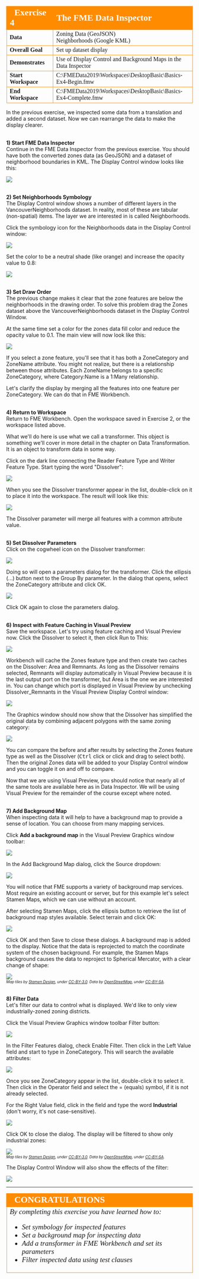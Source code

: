 <!--Exercise Section-->


<table style="border-spacing: 0px;border-collapse: collapse;font-family:serif">
<tr>
<td width=25% style="vertical-align:middle;background-color:darkorange;border: 2px solid darkorange">
<i class="fa fa-cogs fa-lg fa-pull-left fa-fw" style="color:white;padding-right: 12px;vertical-align:text-top"></i>
<span style="color:white;font-size:x-large;font-weight: bold">Exercise 4</span>
</td>
<td style="border: 2px solid darkorange;background-color:darkorange;color:white">
<span style="color:white;font-size:x-large;font-weight: bold">The FME Data Inspector</span>
</td>
</tr>

<tr>
<td style="border: 1px solid darkorange; font-weight: bold">Data</td>
<td style="border: 1px solid darkorange">Zoning Data (GeoJSON)<br>Neighborhoods (Google KML)</td>
</tr>

<tr>
<td style="border: 1px solid darkorange; font-weight: bold">Overall Goal</td>
<td style="border: 1px solid darkorange">Set up dataset display</td>
</tr>

<tr>
<td style="border: 1px solid darkorange; font-weight: bold">Demonstrates</td>
<td style="border: 1px solid darkorange">Use of Display Control and Background Maps in the Data Inspector</td>
</tr>

<tr>
<td style="border: 1px solid darkorange; font-weight: bold">Start Workspace</td>
<td style="border: 1px solid darkorange">C:\FMEData2019\Workspaces\DesktopBasic\Basics-Ex4-Begin.fmw</td>
</tr>

<tr>
<td style="border: 1px solid darkorange; font-weight: bold">End Workspace</td>
<td style="border: 1px solid darkorange">C:\FMEData2019\Workspaces\DesktopBasic\Basics-Ex4-Complete.fmw </td>
</tr>

</table>


In the previous exercise, we inspected some data from a translation and added a second dataset. Now we can rearrange the data to make the display clearer.


<br>**1) Start FME Data Inspector**
<br>Continue in the FME Data Inspector from the previous exercise. You should have both the converted zones data (as GeoJSON) and a dataset of neighborhood boundaries in KML. The Display Control window looks like this:

![](./Images/Img1.214.Ex4.DisplayControlWindow.png)


<br>**2) Set Neighborhoods Symbology**
<br>The Display Control window shows a number of different layers in the VancouverNeighborhoods dataset. In reality, most of these are tabular (non-spatial) items. The layer we are interested in is called Neighborhoods.

Click the symbology icon for the Neighborhoods data in the Display Control window:

![](./Images/Img1.215.Ex4.SetSymbologyIcon.png)

Set the color to be a neutral shade (like orange) and increase the opacity value to 0.8:

![](./Images/Img1.216.Ex4.SetSymbologyDialog.png)


<br>**3) Set Draw Order**
<br>The previous change makes it clear that the zone features are below the neighborhoods in the drawing order. To solve this problem drag the Zones dataset above the VancouverNeighborhoods dataset in the Display Control Window.

At the same time set a color for the zones data fill color and reduce the opacity value to 0.1. The main view will now look like this:

![](./Images/Img1.217.Ex4.ResymbolizedData.png)

If you select a zone feature, you'll see that it has both a ZoneCategory and ZoneName attribute. You might not realize, but there is a relationship between those attributes. Each ZoneName belongs to a specific ZoneCategory, where Category:Name is a 1:Many relationship.

Let's clarify the display by merging all the features into one feature per ZoneCategory. We can do that in FME Workbench.


<br>**4) Return to Workspace**
<br>Return to FME Workbench. Open the workspace saved in Exercise 2, or the workspace listed above.

What we'll do here is use what we call a transformer. This object is something we'll cover in more detail in the chapter on Data Transformation. It is an object to transform data in some way.

Click on the dark line connecting the Reader Feature Type and Writer Feature Type. Start typing the word "Dissolver":

![](./Images/Img1.218.Ex4.AddTransformer.png)

When you see the Dissolver transformer appear in the list, double-click on it to place it into the workspace. The result will look like this:

![](./Images/Img1.219.Ex4.DissolverTransformer.png)

The Dissolver parameter will merge all features with a common attribute value.

<br>**5) Set Dissolver Parameters**
<br>Click on the cogwheel icon on the Dissolver transformer:

![](./Images/Img1.220.Ex4.DissolverParametersButton.png)

Doing so will open a parameters dialog for the transformer. Click the ellipsis (...) button next to the Group By parameter. In the dialog that opens, select the ZoneCategory attribute and click OK.

![](./Images/Img1.221.Ex4.DissolverGroupByParameter.png)

Click OK again to close the parameters dialog.

<br>**6) Inspect with Feature Caching in Visual Preview**
<br>Save the workspace. Let's try using feature caching and Visual Preview now. Click the Dissolver to select it, then click Run to This:

![](./Images/Img1.221b.Ex4.RunToThis.png)

Workbench will cache the Zones feature type and then create two caches on the Dissolver: Area and Remnants. As long as the Dissolver remains selected, Remnants will display automatically in Visual Preview because it is the last output port on the transformer, but Area is the one we are interested in. You can change which port is displayed in Visual Preview by unchecking Dissolver_Remnants in the Visual Preview Display Control window:

![](./Images/Img1.221c.Ex4.DisplayControl.png)

The Graphics window should now show that the Dissolver has simplified the original data by combining adjacent polygons with the same zoning category:

![](./Images/Img1.221d.Ex4.DissolverResults.png)

You can compare the before and after results by selecting the Zones feature type as well as the Dissolver (<kbd>Ctrl</kbd> click or click and drag to select both). Then the original Zones data will be added to your Display Control window and you can toggle it on and off to compare.

Now that we are using Visual Preview, you should notice that nearly all of the same tools are available here as in Data Inspector. We will be using Visual Preview for the remainder of the course except where noted.

<br>**7) Add Background Map**
<br>When inspecting data it will help to have a background map to provide a sense of location. You can choose from many mapping services.

Click **Add a background map** in the Visual Preview Graphics window toolbar:

![](./Images/Img1.222b.Ex4.AddABackgroundMap.png)

In the Add Background Map dialog, click the Source dropdown:

![](./Images/Img1.223.Ex4.BackgroundMapDialog.png)

You will notice that FME supports a variety of background map services. Most require an existing account or server, but for this example let's select Stamen Maps, which we can use without an account.

After selecting Stamen Maps, click the ellipsis button to retrieve the list of background map styles available. Select terrain and click OK:

![](./Images/Img1.224.Ex4.BackgroundMapPropertiesDialog.png)

Click OK and then Save to close these dialogs. A background map is added to the display. Notice that the data is reprojected to match the coordinate system of the chosen background. For example, the Stamen Maps background causes the data to reproject to Spherical Mercator, with a clear change of shape:

![](./Images/Img1.225.Ex4.DataWithBackgroundMap.png)
<br><span style="font-style:italic;font-size:x-small">Map tiles by <a href="https://stamen.com">Stamen Design</a>, under <a href="https://creativecommons.org/licenses/by/3.0">CC-BY-3.0</a>. Data by <a href="http://openstreetmap.org">OpenStreetMap</a>, under <a href="http://creativecommons.org/licenses/by-sa/3.0">CC-BY-SA</a>.


<br>**8) Filter Data**
<br>Let's filter our data to control what is displayed. We'd like to only view industrially-zoned zoning districts.

Click the Visual Preview Graphics window toolbar Filter button:

![](./Images/Img1.226.Ex4.FilterButton.png)

In the Filter Features dialog, check Enable Filter. Then click in the Left Value field and start to type in ZoneCategory. This will search the available attributes:

![](./Images/Img1.226b.Ex4.AttributeSearch.png)

Once you see ZoneCategory appear in the list, double-click it to select it. Then click in the Operator field and select the = (equals) symbol, if it is not already selected.

For the Right Value field, click in the field and type the word **Industrial** (don't worry, it's not case-sensitive).

![](./Images/Img1.227.Ex4.OneFilterSet.png)

Click OK to close the dialog. The display will be filtered to show only industrial zones:

![](./Images/Img1.230.Ex4.FilteredData.png)
<br><span style="font-style:italic;font-size:x-small">Map tiles by <a href="https://stamen.com">Stamen Design</a>, under <a href="https://creativecommons.org/licenses/by/3.0">CC-BY-3.0</a>. Data by <a href="http://openstreetmap.org">OpenStreetMap</a>, under <a href="http://creativecommons.org/licenses/by-sa/3.0">CC-BY-SA</a>.

The Display Control Window will also show the effects of the filter:

![](./Images/Img1.231.Ex4.DisplayControlFilter.png)

---

<!--Exercise Congratulations Section-->

<table style="border-spacing: 0px">
<tr>
<td style="vertical-align:middle;background-color:darkorange;border: 2px solid darkorange">
<i class="fa fa-thumbs-o-up fa-lg fa-pull-left fa-fw" style="color:white;padding-right: 12px;vertical-align:text-top"></i>
<span style="color:white;font-size:x-large;font-weight: bold;font-family:serif">CONGRATULATIONS</span>
</td>
</tr>

<tr>
<td style="border: 1px solid darkorange">
<span style="font-family:serif; font-style:italic; font-size:larger">
By completing this exercise you have learned how to:
<br>
<ul>
<li>Set symbology for inspected features</li>
<li>Set a background map for inspecting data</li>
<li>Add a transformer in FME Workbench and set its parameters</li>
<li>Filter inspected data using test clauses</li>
</span>
</td>
</tr>
</table>
